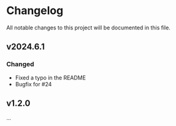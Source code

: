 # Changelog
All notable changes to this project will be documented in this file.

## v2024.6.1
### Changed
 - Fixed a typo in the README
 - Bugfix for #24

## v1.2.0
...